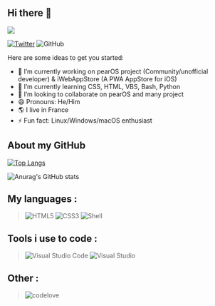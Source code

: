 ## Hi there 👋

![](https://komarev.com/ghpvc/?username=Enzo-zsh&color=dc143c)

[![Twitter](https://img.shields.io/badge/Twitter-Follow-1c1c1c?style=for-the-badge&logo=twitter)](https://twitter.com/enzo_zsh)
![GitHub](https://img.shields.io/github/followers/Enzo-zsh?color=1c1c1c&label=follow&logo=github&style=for-the-badge)


Here are some ideas to get you started:

- 🔭 I’m currently working on pearOS project (Community/unofficial developer) & iWebAppStore (A PWA AppStore for iOS)
- 🌱 I’m currently learning CSS, HTML, VBS, Bash, Python
- 👯 I’m looking to collaborate on pearOS and many project
- 😄 Pronouns: He/Him
- 🌎 I live in France
- ⚡ Fun fact: Linux/Windows/macOS enthusiast

## About my GitHub 

[![Top Langs](https://github-readme-stats.vercel.app/api/top-langs/?username=Enzo-zsh&layout=compact)](https://github.com/anuraghazra/github-readme-stats)


![Anurag's GitHub stats](https://github-readme-stats.vercel.app/api?username=Enzo-zsh&show_icons=true&theme=synthwave)


## My languages :

> ![HTML5](https://img.shields.io/badge/HTML5-E34F26?style=for-the-badge&logo=html5&logoColor=white)
> ![CSS3](https://img.shields.io/badge/css3-%231572B6.svg?style=for-the-badge&logo=css3&logoColor=white)
> ![Shell](https://img.shields.io/badge/Shell_Script-121011?style=for-the-badge&logo=gnu-bash&logoColor=white)


## Tools i use to code :

> ![Visual Studio Code](https://img.shields.io/badge/Visual%20Studio%20Code-0078d7.svg?style=for-the-badge&logo=visual-studio-code&logoColor=white)
> ![Visual Studio](https://img.shields.io/badge/Visual%20Studio-5C2D91.svg?style=for-the-badge&logo=visual-studio&logoColor=white)

## Other :

> ![codelove](http://ForTheBadge.com/images/badges/built-with-love.svg)

